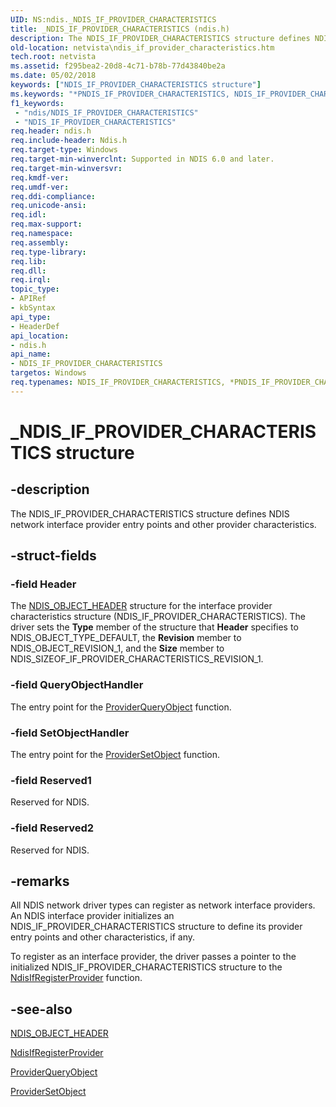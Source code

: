 ```yaml
---
UID: NS:ndis._NDIS_IF_PROVIDER_CHARACTERISTICS
title: _NDIS_IF_PROVIDER_CHARACTERISTICS (ndis.h)
description: The NDIS_IF_PROVIDER_CHARACTERISTICS structure defines NDIS network interface provider entry points and other provider characteristics.
old-location: netvista\ndis_if_provider_characteristics.htm
tech.root: netvista
ms.assetid: f295bea2-20d8-4c71-b78b-77d43840be2a
ms.date: 05/02/2018
keywords: ["NDIS_IF_PROVIDER_CHARACTERISTICS structure"]
ms.keywords: "*PNDIS_IF_PROVIDER_CHARACTERISTICS, NDIS_IF_PROVIDER_CHARACTERISTICS, NDIS_IF_PROVIDER_CHARACTERISTICS structure [Network Drivers Starting with Windows Vista], PNDIS_IF_PROVIDER_CHARACTERISTICS, PNDIS_IF_PROVIDER_CHARACTERISTICS structure pointer [Network Drivers Starting with Windows Vista], _NDIS_IF_PROVIDER_CHARACTERISTICS, ndis/NDIS_IF_PROVIDER_CHARACTERISTICS, ndis/PNDIS_IF_PROVIDER_CHARACTERISTICS, net_if_struct_ref_44fd781f-d830-4a18-86e9-b16eb3367d6a.xml, netvista.ndis_if_provider_characteristics"
f1_keywords:
 - "ndis/NDIS_IF_PROVIDER_CHARACTERISTICS"
 - "NDIS_IF_PROVIDER_CHARACTERISTICS"
req.header: ndis.h
req.include-header: Ndis.h
req.target-type: Windows
req.target-min-winverclnt: Supported in NDIS 6.0 and later.
req.target-min-winversvr: 
req.kmdf-ver: 
req.umdf-ver: 
req.ddi-compliance: 
req.unicode-ansi: 
req.idl: 
req.max-support: 
req.namespace: 
req.assembly: 
req.type-library: 
req.lib: 
req.dll: 
req.irql: 
topic_type:
- APIRef
- kbSyntax
api_type:
- HeaderDef
api_location:
- ndis.h
api_name:
- NDIS_IF_PROVIDER_CHARACTERISTICS
targetos: Windows
req.typenames: NDIS_IF_PROVIDER_CHARACTERISTICS, *PNDIS_IF_PROVIDER_CHARACTERISTICS
---
```


# _NDIS_IF_PROVIDER_CHARACTERISTICS structure


## -description


The NDIS_IF_PROVIDER_CHARACTERISTICS structure defines NDIS network interface provider entry points
  and other provider characteristics.


## -struct-fields




### -field Header

The 
     <a href="https://docs.microsoft.com/windows-hardware/drivers/ddi/ntddndis/ns-ntddndis-_ndis_object_header">NDIS_OBJECT_HEADER</a> structure for the
     interface provider characteristics structure (NDIS_IF_PROVIDER_CHARACTERISTICS). The driver sets the 
     <b>Type</b> member of the structure that 
     <b>Header</b> specifies to NDIS_OBJECT_TYPE_DEFAULT, the 
     <b>Revision</b> member to NDIS_OBJECT_REVISION_1, and the 
     <b>Size</b> member to NDIS_SIZEOF_IF_PROVIDER_CHARACTERISTICS_REVISION_1.


### -field QueryObjectHandler

The entry point for the 
     <a href="https://docs.microsoft.com/windows-hardware/drivers/ddi/ndis/nc-ndis-if_query_object">
     ProviderQueryObject</a> function.


### -field SetObjectHandler

The entry point for the 
     <a href="https://docs.microsoft.com/windows-hardware/drivers/ddi/ndis/nc-ndis-if_set_object">ProviderSetObject</a> function.


### -field Reserved1

Reserved for NDIS.


### -field Reserved2

Reserved for NDIS.


## -remarks



All NDIS network driver types can register as network interface providers. An NDIS interface provider
    initializes an NDIS_IF_PROVIDER_CHARACTERISTICS structure to define its provider entry points and other
    characteristics, if any.

To register as an interface provider, the driver passes a pointer to the initialized
    NDIS_IF_PROVIDER_CHARACTERISTICS structure to the 
    <a href="https://docs.microsoft.com/windows-hardware/drivers/ddi/ndis/nf-ndis-ndisifregisterprovider">
    NdisIfRegisterProvider</a> function.




## -see-also




<a href="https://docs.microsoft.com/windows-hardware/drivers/ddi/ntddndis/ns-ntddndis-_ndis_object_header">NDIS_OBJECT_HEADER</a>



<a href="https://docs.microsoft.com/windows-hardware/drivers/ddi/ndis/nf-ndis-ndisifregisterprovider">NdisIfRegisterProvider</a>



<a href="https://docs.microsoft.com/windows-hardware/drivers/ddi/ndis/nc-ndis-if_query_object">ProviderQueryObject</a>



<a href="https://docs.microsoft.com/windows-hardware/drivers/ddi/ndis/nc-ndis-if_set_object">ProviderSetObject</a>
 

 

